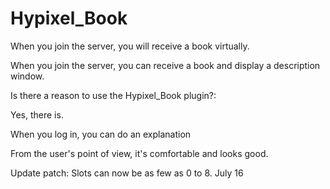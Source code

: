 # Hypixel_Book
When you join the server, you will receive a book virtually.

When you join the server, you can receive a book and display a description window.

Is there a reason to use the Hypixel_Book plugin?:

Yes, there is.

When you log in, you can do an explanation

From the user's point of view, it's comfortable and looks good.

Update patch:
Slots can now be as few as 0 to 8.
July 16
